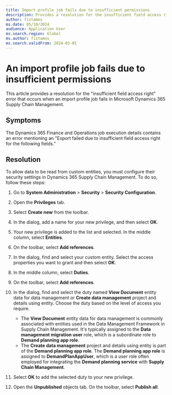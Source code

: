 ```yaml
---
title: Import profile job fails due to insufficient permissions
description: Provides a resolution for the insufficient field access right error that occurs when an import profile job fails in Microsoft Dynamics 365 Supply Chain Management.
author: fistamos
ms.date: 05/10/2024
audience: Application User
ms.search.region: Global
ms.author: fistamos
ms.search.validFrom: 2024-03-01
---
```

# An import profile job fails due to insufficient permissions

This article provides a resolution for the "insufficient field access right" error that occurs when an import profile job fails in Microsoft Dynamics 365 Supply Chain Management.

## Symptoms

The Dynamics 365 Finance and Operations job execution details contains an error mentioning an "Export failed due to insufficient field access right for the following fields."

## Resolution

To allow data to be read from custom entities, you must configure their security settings in Dynamics 365 Supply Chain Management. To do so, follow these steps:

1. Go to **System Administration** > **Security** > **Security Configuration**.
2. Open the **Privileges** tab.
3. Select **Create new** from the toolbar.
4. In the dialog, add a name for your new privilege, and then select **OK**.
5. Your new privilege is added to the list and selected. In the middle column, select **Entities**.
6. On the toolbar, select **Add references**.
7. In the dialog, find and select your custom entity. Select the access properties you want to grant and then select **OK**.
8. In the middle column, select **Duties**.
9. On the toolbar, select **Add references**.

10. In the dialog, find and select the duty named **View Document** entity data for data management or **Create data management** project and details using entity. Choose the duty based on the level of access you require.

    - The **View Document** entity data for data management is commonly associated with entities used in the Data Management Framework in Supply Chain Management. It's typically assigned to the **Data management migration user** role, which is a subordinate role to **Demand planning app role**.
    - The **Create data management** project and details using entity is part of the **Demand planning app role**. The **Demand planning app role** is assigned to **DemandPlanAppUser**, which is a user role often employed for integrating the **Demand planning service** with **Supply Chain Management**.

11. Select **OK** to add the selected duty to your new privilege.
12. Open the **Unpublished** objects tab. On the toolbar, select **Publish all**.
